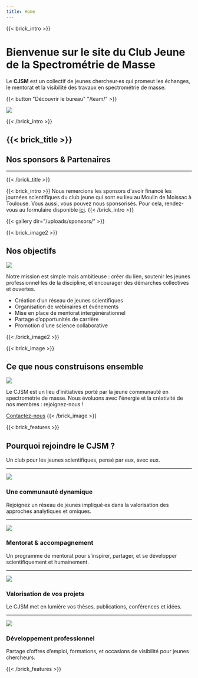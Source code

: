 ```yaml
---
title: Home
---
```

{{< brick_intro >}}

# Bienvenue sur le site du Club Jeune de la Spectrométrie de Masse

Le **CJSM** est un collectif de jeunes chercheur·es qui promeut les échanges, le mentorat et la visibilité des travaux en spectrométrie de masse.

{{< button "Découvrir le bureau" "/team/" >}}

![](/uploads/illustrations/Logo_CJSM_HD_black.svg)


{{< /brick_intro >}}

{{< brick_title >}}
---
## Nos sponsors & Partenaires
---
{{< /brick_title >}}

{{< brick_intro >}}
Nous remercions les sponsors d'avoir financé les journées scientifiques du club jeune qui sont eu lieu au Moulin de Moissac à Toulouse.
Vous aussi, vous pouvez nous sponsorisés. Pour cela, rendez-vous au formulaire disponible [ici](/sponsoring/). 
{{< /brick_intro >}}

{{< gallery dir="/uploads/sponsors/" >}}

{{< brick_image2 >}}

## Nos objectifs

![](/uploads/illustrations/goal.svg)

Notre mission est simple mais ambitieuse : créer du lien, soutenir les jeunes professionnel·les de la discipline, et encourager des démarches collectives et ouvertes.

- Création d’un réseau de jeunes scientifiques
- Organisation de webinaires et événements
- Mise en place de mentorat intergénérationnel
- Partage d’opportunités de carrière
- Promotion d’une science collaborative

{{< /brick_image2 >}}

{{< brick_image >}}

## Ce que nous construisons ensemble

![](/uploads/illustrations/team.svg)


Le CJSM est un lieu d’initiatives porté par la jeune communauté en spectrométrie de masse. Nous évoluons avec l'énergie et la créativité de nos membres : rejoignez-nous !

[Contactez-nous](/contact/)
{{< /brick_image >}}


{{< brick_features >}}

## Pourquoi rejoindre le CJSM ?

Un club pour les jeunes scientifiques, pensé par eux, avec eux.

---

![](/uploads/icons/teamwork.svg)
### Une communauté dynamique

Rejoignez un réseau de jeunes impliqué·es dans la valorisation des approches analytiques et omiques.

---

![](/uploads/icons/step-up.svg)
### Mentorat & accompagnement

Un programme de mentorat pour s’inspirer, partager, et se développer scientifiquement et humainement.

---

![](/uploads/icons/idea.svg)
### Valorisation de vos projets

Le CJSM met en lumière vos thèses, publications, conférences et idées.

---

![](/uploads/icons/development.svg)
### Développement professionnel

Partage d’offres d’emploi, formations, et occasions de visibilité pour jeunes chercheurs.

{{< /brick_features >}}

